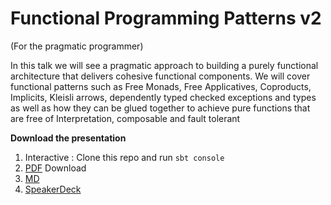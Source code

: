 # Functional Programming Patterns v2 #
(For the pragmatic programmer)

In this talk we will see a pragmatic approach to building a purely functional architecture that delivers cohesive functional components. 
We will cover functional patterns such as Free Monads, Free Applicatives, Coproducts, Implicits, Kleisli arrows, dependently typed checked exceptions 
and types as well as how they can be glued together to achieve pure functions that are free of Interpretation, composable and fault tolerant

**Download the presentation**

1. Interactive : Clone this repo and run `sbt console`
2. [PDF](presentation.pdf) Download
3. [MD](presentation.md)
4. [SpeakerDeck](https://speakerdeck.com/raulraja/functional-programming-patterns-v3)
